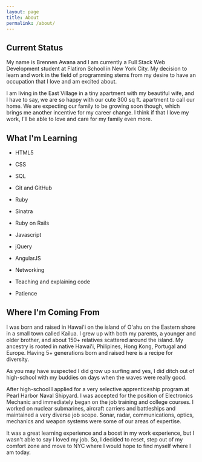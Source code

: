 ```yaml
---
layout: page
title: About
permalink: /about/
---
```


## Current Status

My name is Brennen Awana and I am currently a Full Stack Web Development student at Flatiron School in New York City. My decision to learn and work in the field of programming stems from my desire to have an occupation that I love and am excited about. 

I am living in the East Village in a tiny apartment with my beautiful wife, and I have to say, we are so happy with our cute 300 sq ft. apartment to call our home. We are expecting our family to be growing soon though, which brings me another incentive for my career change. I think if that I love my work, I'll be able to love and care for my family even more.

## What I'm Learning

* HTML5
* CSS
* SQL
* Git and GitHub
* Ruby
* Sinatra
* Ruby on Rails
* Javascript
* jQuery
* AngularJS

* Networking
* Teaching and explaining code
* Patience

## Where I'm Coming From

I was born and raised in Hawai'i on the island of O'ahu on the Eastern shore in a small town called Kailua. I grew up with both my parents, a younger and older brother, and about 150+ relatives scattered around the island. My ancestry is rooted in native Hawai'i, Philipines, Hong Kong, Portugal and Europe. Having 5+ generations born and raised here is a recipe for diversity. 

As you may have suspected I did grow up surfing and yes, I did ditch out of high-school with my buddies on days when the waves were really good.

After high-school I applied for a very selective apprenticeship program at Pearl Harbor Naval Shipyard. I was accepted for the position of Electronics Mechanic and immediately began on the job training and college courses. I worked on nuclear submarines, aircraft carriers and battleships and maintained a very diverse job scope. Sonar, radar, communications, optics, mechanics and weapon systems were some of our areas of expertise. 

It was a great learning experience and a boost in my work experience, but I wasn't able to say I loved my job. So, I decided to reset, step out of my comfort zone and move to NYC where I would hope to find myself where I am today. 

